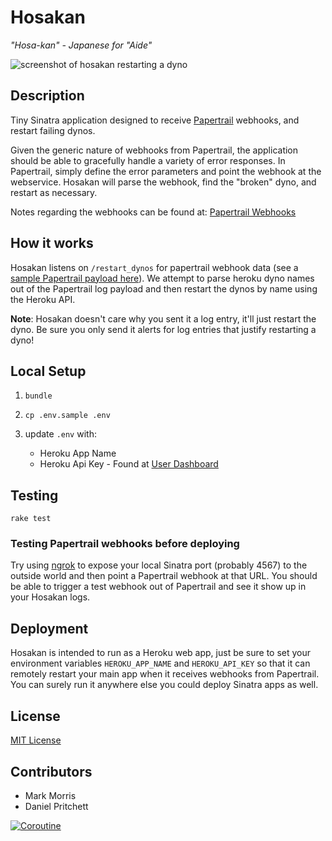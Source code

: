 # Hosakan

_"Hosa-kan" - Japanese for "Aide"_

![screenshot of hosakan restarting a dyno](http://i.imgur.com/l8PVPxq.png)

## Description

Tiny Sinatra application designed to receive [Papertrail](http://papertrailapp.com/ "Papertrail") webhooks, and restart failing dynos.

Given the generic nature of webhooks from Papertrail, the application should be able to gracefully handle a variety of error responses. In Papertrail, simply define the error parameters and point the webhook at the webservice. Hosakan will parse the webhook, find the "broken" dyno, and restart as necessary.

Notes regarding the webhooks can be found at: [Papertrail Webhooks](http://help.papertrailapp.com/kb/how-it-works/web-hooks/ "Webhooks")

## How it works
Hosakan listens on `/restart_dynos` for papertrail webhook data (see a [sample Papertrail payload here](sample_payload.rb)).  We attempt to parse heroku dyno names out of the Papertrail log payload and then restart the dynos by name using the Heroku API.

__Note__:  Hosakan doesn't care why you sent it a log entry, it'll just restart the dyno.  Be sure you only send it alerts for log entries that justify restarting a dyno!

## Local Setup
1. `bundle`

2. `cp .env.sample .env`

3. update `.env` with:
	* Heroku App Name
	* Heroku Api Key - Found at [User Dashboard](https://dashboard.heroku.com/account)


## Testing
`rake test`

### Testing Papertrail webhooks before deploying
Try using [ngrok](https://ngrok.com/) to expose your local Sinatra port (probably 4567) to the outside world and then point a Papertrail webhook at that URL.  You should be able to trigger a test webhook out of Papertrail and see it show up in your Hosakan logs.

## Deployment
Hosakan is intended to run as a Heroku web app, just be sure to set your environment variables `HEROKU_APP_NAME` and `HEROKU_API_KEY` so that it can remotely restart your main app when it receives webhooks from Papertrail.  You can surely run it anywhere else you could deploy Sinatra apps as well.

## License
[MIT License](LICENSE.md)

## Contributors
* Mark Morris
* Daniel Pritchett

[![Coroutine](https://avatars3.githubusercontent.com/u/93263?s=140)](http://coroutine.com)
